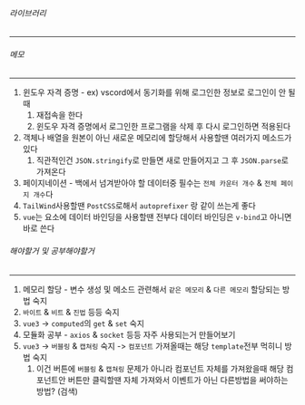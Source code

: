
###### 라이브러리
---


###### 메모
---
1. 윈도우 자격 증명 - ex) vscord에서 동기화를 위해 로그인한 정보로 로그인이 안 될때
	1. 재접속을 한다
	2. 윈도우 자격 증명에서 로그인한 프로그램을 삭제 후 다시 로그인하면 적용된다
2. 객체나 배열을 원본이 아닌 새로운 메모리에 할당해서 사용할땐 여러가지 메소드가 있다
	1. 직관적인건 `JSON.stringify`로 만들면 새로 만들어지고 그 후 `JSON.parse`로 가져온다
3. 페이지네이션 - 백에서 넘겨받아야 할 데이터중 필수는 `전체 카운터 개수` & `전체 페이지 개수`다
4. `TailWind`사용할땐 `PostCSS`로해서 `autoprefixer` 랑 같이 쓰는게 좋다
5. `vue`는 요소에 데이터 바인딩을 사용할땐 전부다 데이터 바인딩은 `v-bind`고 아니면 바로 쓴다


###### 해야할거 및 공부해야할거
---
1. 메모리 할당 - 변수 생성 및 메소드 관련해서 `같은 메모리` & `다른 메모리` 할당되는 방법 숙지
2. `바이트` & `비트` & `진법` 등등 숙지
3. `vue3` -> `computed`의 `get` & `set` 숙지
4. 모듈화 공부 - `axios` & `socket` 등등 자주 사용되는거 만들어보기
5. `vue3` -> `버블링` & `캡쳐링` 숙지 -> `컴포넌트` 가져올때는 해당 `template`전부 먹히니 방법 숙지
	1. 이건 버튼에 `버블링` & `캡쳐링` 문제가 아니라 컴포넌트 자체를 가져왔을때 해당 컴포넌트안 버튼만 클릭할땐 자체 가져와서 이벤트가 아닌 다른방법을 써야하는 방법? (검색)
